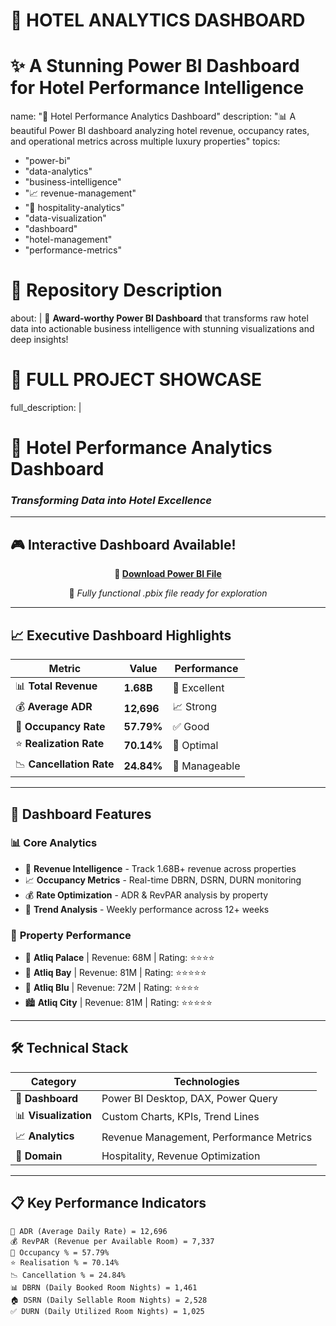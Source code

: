 # 🏨 HOTEL ANALYTICS DASHBOARD
# ✨ A Stunning Power BI Dashboard for Hotel Performance Intelligence

name: "🏨 Hotel Performance Analytics Dashboard"
description: "📊 A beautiful Power BI dashboard analyzing hotel revenue, occupancy rates, and operational metrics across multiple luxury properties"
topics:
  - "power-bi"
  - "data-analytics"
  - "business-intelligence"
  - "📈 revenue-management"
  - "🏨 hospitality-analytics"
  - "data-visualization"
  - "dashboard"
  - "hotel-management"
  - "performance-metrics"

# 🌟 Repository Description
about: |
  🚀 **Award-worthy Power BI Dashboard** that transforms raw hotel data into actionable business intelligence with stunning visualizations and deep insights!

# 🎯 FULL PROJECT SHOWCASE
full_description: |
  # 🏨 Hotel Performance Analytics Dashboard
  ### *Transforming Data into Hotel Excellence*
  
  ---

  ## 🎮 **Interactive Dashboard Available!**
  
  <div align="center">
  
  **📁 [Download Power BI File](Hotel_Dashboard.pbix)**
  
  🎯 *Fully functional .pbix file ready for exploration*
  
  </div>

  ---

  ## 📈 **Executive Dashboard Highlights**
  
  | Metric | Value | Performance |
  |--------|-------|-------------|
  | 📊 **Total Revenue** | **1.68B** | 🎯 Excellent |
  | 💰 **Average ADR** | **12,696** | 📈 Strong |
  | 🏨 **Occupancy Rate** | **57.79%** | ✅ Good |
  | ⭐ **Realization Rate** | **70.14%** | 💪 Optimal |
  | 📉 **Cancellation Rate** | **24.84%** | 🔄 Manageable |

  ---

  ## 🎨 **Dashboard Features**

  ### 📊 **Core Analytics**
  - 🎯 **Revenue Intelligence** - Track 1.68B+ revenue across properties
  - 📈 **Occupancy Metrics** - Real-time DBRN, DSRN, DURN monitoring
  - 💰 **Rate Optimization** - ADR & RevPAR analysis by property
  - 📅 **Trend Analysis** - Weekly performance across 12+ weeks

  ### 🏨 **Property Performance**
  - 🏰 **Atliq Palace** | Revenue: 68M | Rating: ⭐⭐⭐⭐
  - 🌴 **Atliq Bay** | Revenue: 81M | Rating: ⭐⭐⭐⭐⭐
  - 🌊 **Atliq Blu** | Revenue: 72M | Rating: ⭐⭐⭐⭐
  - 🏙️ **Atliq City** | Revenue: 81M | Rating: ⭐⭐⭐⭐⭐

  ---

  ## 🛠 **Technical Stack**

  | Category | Technologies |
  |----------|-------------|
  | 🎨 **Dashboard** | Power BI Desktop, DAX, Power Query |
  | 📊 **Visualization** | Custom Charts, KPIs, Trend Lines |
  | 📈 **Analytics** | Revenue Management, Performance Metrics |
  | 🏨 **Domain** | Hospitality, Revenue Optimization |

  ---

  ## 📋 **Key Performance Indicators**

  
    🎯 ADR (Average Daily Rate) = 12,696
    💰 RevPAR (Revenue per Available Room) = 7,337
    🏨 Occupancy % = 57.79%
    ⭐ Realisation % = 70.14%
    📉 Cancellation % = 24.84%
    📊 DBRN (Daily Booked Room Nights) = 1,461
    🏠 DSRN (Daily Sellable Room Nights) = 2,528
    ✅ DURN (Daily Utilized Room Nights) = 1,025
